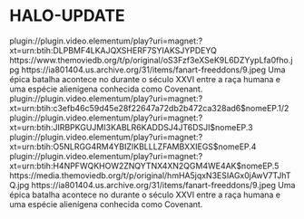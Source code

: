 # HALO-UPDATE

<item>
<title>[COLOR silver][B] SÉRIE HALO 1º TEMPORADA COMPLETA [/COLOR][/B][COLOR yellow]  FULL HD  [B][/COLOR][/B]</title>
<link>plugin://plugin.video.elementum/play?uri=magnet:?xt=urn:btih:DLPBMF4LKAJQXSHERF7SYIAKSJYPDEYQ</link>
<thumbnail>https://www.themoviedb.org/t/p/original/oS3Fzf3eXSeK9L6DZYypLfa0fho.jpg</thumbnail>
<fanart>https://ia801404.us.archive.org/31/items/fanart-freeddons/9.jpeg</fanart>
<info>Uma épica batalha acontece no durante o século XXVI entre a raça humana e uma espécie alienígena conhecida como Covenant.</info>
</item>  

<item>
<title>[COLOR silver][B] SÉRIE HALO 2º TEMPORADA COMPLETA [/COLOR][/B][COLOR yellow]  FULL HD  [B][/COLOR][/B]</title>
<link>plugin://plugin.video.elementum/play?uri=magnet:?xt=urn:btih:c3efb46c59d45e28f22647a72db2b472ca328ad6$nomeEP.1/2</link>
<link>plugin://plugin.video.elementum/play?uri=magnet:?xt=urn:btih:JIRBPKGUJMI3KABLR6KADDSJ4JT6DSJI$nomeEP.3</link>
<link>plugin://plugin.video.elementum/play?uri=magnet:?xt=urn:btih:O5NLRGG4RM4YBIZIKBLLLZFAMBXXIEGS$nomeEP.4</link>
<link>plugin://plugin.video.elementum/play?uri=magnet:?xt=urn:btih:H4NPFWQKHOW2ZNQYTNX4XN2QGM4WE4AK$nomeEP.5</link>
<thumbnail>https://media.themoviedb.org/t/p/original/hmHA5jqxN3ESIAGx0jAwV7TJhTQ.jpg</thumbnail>
<fanart>https://ia801404.us.archive.org/31/items/fanart-freeddons/9.jpeg</fanart>
<info>Uma épica batalha acontece no durante o século XXVI entre a raça humana e uma espécie alienígena conhecida como Covenant.</info>
</item>  
